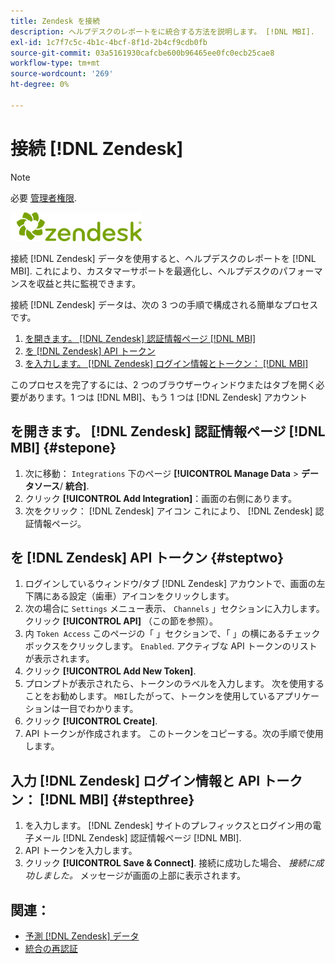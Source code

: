```yaml
---
title: Zendesk を接続
description: ヘルプデスクのレポートをに統合する方法を説明します。 [!DNL MBI].
exl-id: 1c7f7c5c-4b1c-4bcf-8f1d-2b4cf9cdb0fb
source-git-commit: 03a5161930cafcbe600b96465ee0fc0ecb25cae8
workflow-type: tm+mt
source-wordcount: '269'
ht-degree: 0%

---
```


# 接続 [!DNL Zendesk]

>[!NOTE]
>
>必要 [管理者権限](../../../administrator/user-management/user-management.md).

![](../../../assets/Zendesk_logo.png)

接続 [!DNL Zendesk] データを使用すると、ヘルプデスクのレポートを [!DNL MBI]. これにより、カスタマーサポートを最適化し、ヘルプデスクのパフォーマンスを収益と共に監視できます。

接続 [!DNL Zendesk] データは、次の 3 つの手順で構成される簡単なプロセスです。

1. [を開きます。 [!DNL Zendesk] 認証情報ページ [!DNL MBI]](#stepone)
1. [を [!DNL Zendesk] API トークン](#steptwo)
1. [を入力します。 [!DNL Zendesk] ログイン情報とトークン： [!DNL MBI]](#stepthree)

このプロセスを完了するには、2 つのブラウザーウィンドウまたはタブを開く必要があります。1 つは [!DNL MBI]、もう 1 つは [!DNL Zendesk] アカウント

## を開きます。 [!DNL Zendesk] 認証情報ページ [!DNL MBI] {#stepone}

1. 次に移動： `Integrations` 下のページ **[!UICONTROL Manage Data** > **&#x200B;データソース&#x200B;**/ **統合]**.
1. クリック **[!UICONTROL Add Integration]**：画面の右側にあります。
1. 次をクリック： [!DNL Zendesk] アイコン これにより、 [!DNL Zendesk] 認証情報ページ。

## を [!DNL Zendesk] API トークン {#steptwo}

1. ログインしているウィンドウ/タブ [!DNL Zendesk] アカウントで、画面の左下隅にある設定（歯車）アイコンをクリックします。
1. 次の場合に `Settings` メニュー表示、 `Channels` 」セクションに入力します。 クリック **[!UICONTROL API]** （この節を参照）。
1. 内 `Token Access` このページの「 」セクションで、「 」の横にあるチェックボックスをクリックします。 `Enabled`. アクティブな API トークンのリストが表示されます。
1. クリック **[!UICONTROL Add New Token]**.
1. プロンプトが表示されたら、トークンのラベルを入力します。 次を使用することをお勧めします。 `MBI`したがって、トークンを使用しているアプリケーションは一目でわかります。
1. クリック **[!UICONTROL Create]**.
1. API トークンが作成されます。 このトークンをコピーする。次の手順で使用します。

## 入力 [!DNL Zendesk] ログイン情報と API トークン： [!DNL MBI] {#stepthree}

1. を入力します。 [!DNL Zendesk] サイトのプレフィックスとログイン用の電子メール [!DNL Zendesk] 認証情報ページ [!DNL MBI].
1. API トークンを入力します。
1. クリック **[!UICONTROL Save & Connect]**. 接続に成功した場合、 *接続に成功しました。* メッセージが画面の上部に表示されます。

## 関連：

* [予測 [!DNL Zendesk] データ](../integrations/exp-zendesk-data.md)
* [統合の再認証](https://support.magento.com/hc/en-us/articles/360016733151)
